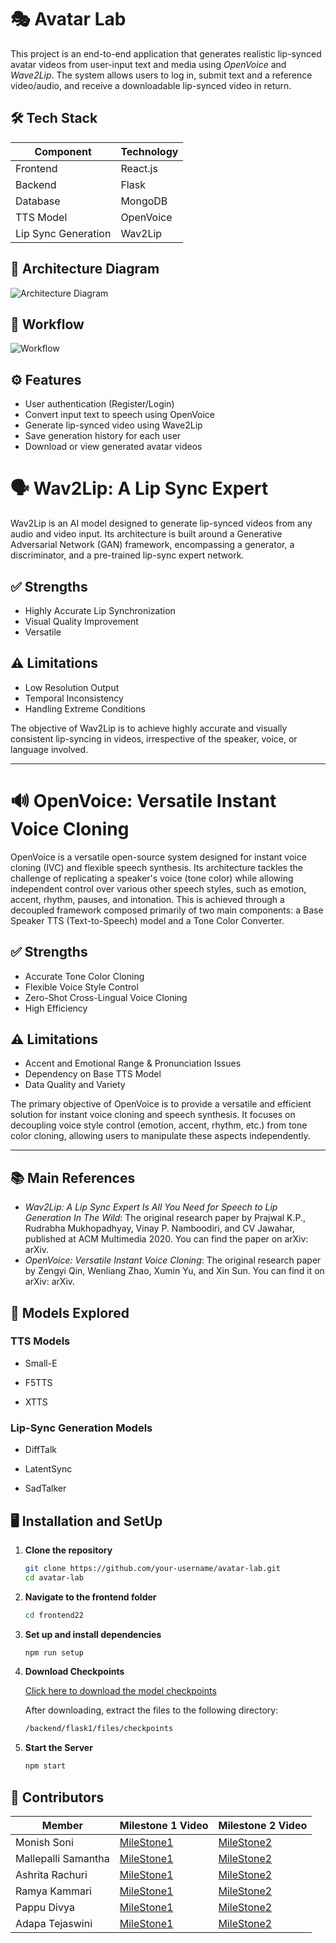 # 🎭 Avatar Lab
This project is an end-to-end application that generates realistic lip-synced avatar videos from user-input text and media using *OpenVoice* and *Wave2Lip*. The system allows users to log in, submit text and a reference video/audio, and receive a downloadable lip-synced video in return.
## 🛠 Tech Stack

| Component              | Technology         |
|------------------------|--------------------|
| Frontend               | React.js           |
| Backend                | Flask              |
| Database               | MongoDB            |
| TTS Model              | OpenVoice          |
| Lip Sync Generation    | Wav2Lip          |
## 🧩 Architecture Diagram
![Architecture Diagram](assets/architecture.jpg)
## 🔄 Workflow
![Workflow](assets/workflow.jpg)
## ⚙ Features

-  User authentication (Register/Login)
-  Convert input text to speech using OpenVoice
-  Generate lip-synced video using Wave2Lip
-  Save generation history for each user
-  Download or view generated avatar videos
  
# 🗣 Wav2Lip: A Lip Sync Expert

Wav2Lip is an AI model designed to generate lip-synced videos from any audio and video input. Its architecture is built around a Generative Adversarial Network (GAN) framework, encompassing a generator, a discriminator, and a pre-trained lip-sync expert network.

## ✅ Strengths
- Highly Accurate Lip Synchronization
- Visual Quality Improvement
- Versatile

## ⚠ Limitations
- Low Resolution Output
- Temporal Inconsistency
- Handling Extreme Conditions

The objective of Wav2Lip is to achieve highly accurate and visually consistent lip-syncing in videos, irrespective of the speaker, voice, or language involved.

---

# 🔊 OpenVoice: Versatile Instant Voice Cloning

OpenVoice is a versatile open-source system designed for instant voice cloning (IVC) and flexible speech synthesis. Its architecture tackles the challenge of replicating a speaker's voice (tone color) while allowing independent control over various other speech styles, such as emotion, accent, rhythm, pauses, and intonation. This is achieved through a decoupled framework composed primarily of two main components: a Base Speaker TTS (Text-to-Speech) model and a Tone Color Converter.

## ✅ Strengths
- Accurate Tone Color Cloning
- Flexible Voice Style Control
- Zero-Shot Cross-Lingual Voice Cloning
- High Efficiency

## ⚠ Limitations
- Accent and Emotional Range & Pronunciation Issues
- Dependency on Base TTS Model
- Data Quality and Variety

The primary objective of OpenVoice is to provide a versatile and efficient solution for instant voice cloning and speech synthesis. It focuses on decoupling voice style control (emotion, accent, rhythm, etc.) from tone color cloning, allowing users to manipulate these aspects independently.

---
## 📚 Main References
- *Wav2Lip: A Lip Sync Expert Is All You Need for Speech to Lip Generation In The Wild*: The original research paper by Prajwal K.P., Rudrabha Mukhopadhyay, Vinay P. Namboodiri, and CV Jawahar, published at ACM Multimedia 2020. You can find the paper on arXiv: arXiv.
- *OpenVoice: Versatile Instant Voice Cloning*: The original research paper by Zengyi Qin, Wenliang Zhao, Xumin Yu, and Xin Sun. You can find it on arXiv: arXiv.

## 🧪 Models Explored
### TTS Models
- Small-E

- F5TTS

- XTTS

### Lip-Sync Generation Models
- DiffTalk

- LatentSync

- SadTalker

## 🖥 Installation and SetUp
1. **Clone the repository**

   ```bash
   git clone https://github.com/your-username/avatar-lab.git
   cd avatar-lab

2. **Navigate to the frontend folder**

   ```bash
   cd frontend22

4. **Set up and install dependencies**

   ```bash
   npm run setup

5. **Download Checkpoints**

   [Click here to download the model checkpoints](https://drive.google.com/your-checkpoint-link)

   After downloading, extract the files to the following directory:
   ```bash
   /backend/flask1/files/checkpoints

7. **Start the Server**
   ```bash
   npm start
   
## 👥 Contributors
| Member           | Milestone 1 Video                                 | Milestone 2 Video                                 |
|------------------|---------------------------------------------------|---------------------------------------------------|
| Monish Soni    | [MileStone1](https://drive.google.com/file/d/1SIm4n1pAo_QOwA3u1v1srL46eauqUReK/view?usp=sharing)      | [MileStone2](https://drive.google.com/file/d/1mVQqmrW1qATUpR7zkHBtforh22FGTLli/view?usp=sharing)      |
| Mallepalli Samantha    | [MileStone1](https://drive.google.com/file/d/1yr50cDtmlmXch4ukYI8h_8SBMp-0lO77/view?usp=sharing)     | [MileStone2](https://drive.google.com/file/d/1slFB_5cb4sD7N_auxJemPFWJyZz3BQ4Z/view?usp=sharing)     |
| Ashrita Rachuri  | [MileStone1](https://drive.google.com/file/d/13iCnueiFYvlzmlH0AA9lo9atG_CfdKfy/view?usp=sharing)      | [MileStone2](https://drive.google.com/file/d/148cORJ8Ksr3HSDAWWipCWMNjpHpnVtcX/view?usp=sharing)     |
| Ramya Kammari    | [MileStone1](https://drive.google.com/file/d/1o_Ci1splZyYGVQIfXHr1f5VgNHtQ2CVr/view?pli=1)      | [MileStone2](https://drive.google.com/file/d/1bPQCRn7Rd8aLMBh5orxM0TvxTgtbiLT1/view)      |
| Pappu Divya    | [MileStone1](https://drive.google.com/file/d/1nhcGnbqXa5KPkBSTZeDrsMRE_tCdnCoa/view)      | [MileStone2](https://drive.google.com/file/d/1QENFxiYIlZwbMnz4gNLglhnpr-3t0IY_/view?usp=sharing)      |
| Adapa Tejaswini    | [MileStone1](https://drive.google.com/file/d/1C1S6g3eoI6XRHf51DwNH5shvc3xW0AnW/view)      | [MileStone2](https://www.youtube.com/watch?v=dYu_hTikluM)      |
